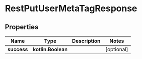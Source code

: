
# RestPutUserMetaTagResponse

## Properties
| Name | Type | Description | Notes |
| ------------ | ------------- | ------------- | ------------- |
| **success** | **kotlin.Boolean** |  |  [optional] |
